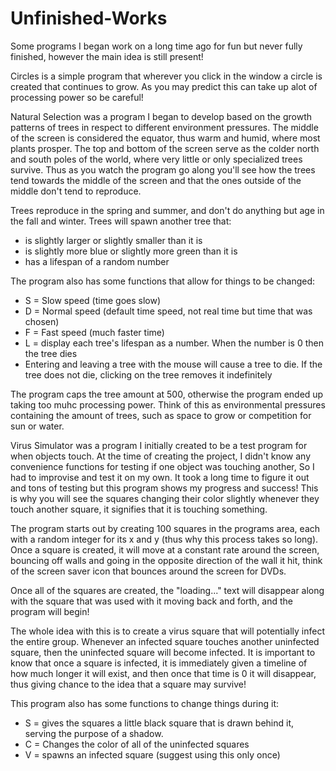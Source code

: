 # Unfinished-Works
Some programs I began work on a long time ago for fun but never fully finished, however the main idea is still present!




Circles is a simple program that wherever you click in the window a circle is created that continues to grow. 
As you may predict this can take up alot of processing power so be careful!







Natural Selection was a program I began to develop based on the growth patterns of trees in respect to different environment pressures.
The middle of the screen is considered the equator, thus warm and humid, where most plants prosper. The top and bottom of the screen
serve as the colder north and south poles of the world, where very little or only specialized trees survive. Thus as you watch
the program go along you'll see how the trees tend towards the middle of the screen and that the ones outside of the middle don't tend to
reproduce.

Trees reproduce in the spring and summer, and don't do anything but age in the fall and winter. Trees will spawn another tree that:

  - is slightly larger or slightly smaller than it is
  - is slightly more blue or slightly more green than it is
  - has a lifespan of a random number
  
The program also has some functions that allow for things to be changed:

  - S = Slow speed (time goes slow)
  - D = Normal speed (default time speed, not real time but time that was chosen)
  - F = Fast speed (much faster time)
  - L = display each tree's lifespan as a number. When the number is 0 then the tree dies
  - Entering and leaving a tree with the mouse will cause a tree to die. If the tree does not die, clicking
    on the tree removes it indefinitely
    
The program caps the tree amount at 500, otherwise the program ended up taking too muhc processing power. Think of this as environmental
pressures containing the amount of trees, such as space to grow or competition for sun or water.







Virus Simulator was a program I initially created to be a test program for when objects touch. At the time of creating the
project, I didn't know any convenience functions for testing if one object was touching another, So I had to improvise and test it
on my own. It took a long time to figure it out and tons of testing but this program shows my progress and success! This is why
you will see the squares changing their color slightly whenever they touch another square, it signifies that it is touching something.

The program starts out by creating 100 squares in the programs area, each with a random integer for its x and y (thus why
this process takes so long). Once a square is created, it will move at a constant rate around the screen, bouncing off walls and going
in the opposite direction of the wall it hit, think of the screen saver icon that bounces around the screen for DVDs.

Once all of the squares are created, the "loading..." text will disappear along with the square that was used with it moving back and
forth, and the program will begin!

The whole idea with this is to create a virus square that will potentially infect the entire group. Whenever an infected square touches
another uninfected square, then the uninfected square will become infected. It is important to know that once a square is infected,
it is immediately given a timeline of how much longer it will exist, and then once that time is 0 it will disappear, thus giving
chance to the idea that a square may survive!

This program also has some functions to change things during it:

  - S = gives the squares a little black square that is drawn behind it, serving the purpose of a shadow.
  - C = Changes the color of all of the uninfected squares
  - V = spawns an infected square (suggest using this only once)
